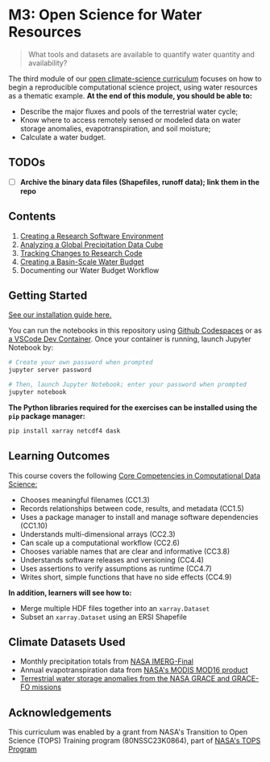 M3: Open Science for Water Resources
====================================

> What tools and datasets are available to quantify water quantity and availability?

The third module of our [open climate-science curriculum](https://openclimatescience.github.io/curriculum) focuses on how to begin a reproducible computational science project, using water resources as a thematic example. **At the end of this module, you should be able to:**

- Describe the major fluxes and pools of the terrestrial water cycle;
- Know where to access remotely sensed or modeled data on water storage anomalies, evapotranspiration, and soil moisture;
- Calculate a water budget.

TODOs
--------------

- [ ] **Archive the binary data files (Shapefiles, runoff data); link them in the repo**


Contents
--------------

1. [Creating a Research Software Environment](https://github.com/OpenClimateScience/M3-Open-Science-for-Water-Resources/blob/main/notebooks/01_Creating_a_Research_Software_Environment.ipynb)
2. [Analyzing a Global Precipitation Data Cube](https://github.com/OpenClimateScience/M3-Open-Science-for-Water-Resources/blob/main/notebooks/02_Analyzing_a_Global_Precipitation_Data_Cube.ipynb)
3. [Tracking Changes to Research Code](https://github.com/OpenClimateScience/M3-Open-Science-for-Water-Resources/blob/main/notebooks/03_Tracking_Changes_to_Research_Code.ipynb)
4. [Creating a Basin-Scale Water Budget](https://github.com/OpenClimateScience/M3-Open-Science-for-Water-Resources/blob/main/notebooks/04_Creating_a_Basin-Scale_Water_Budget.ipynb)
5. Documenting our Water Budget Workflow


Getting Started
---------------

[See our installation guide here.](https://github.com/OpenClimateScience/M1-Open-Climate-Data/blob/main/HOW_TO_INSTALL.md)

You can run the notebooks in this repository using [Github Codespaces](https://docs.github.com/en/codespaces/overview) or as [a VSCode Dev Container](https://code.visualstudio.com/docs/devcontainers/containers). Once your container is running, launch Jupyter Notebook by:

```sh
# Create your own password when prompted
jupyter server password

# Then, launch Jupyter Notebook; enter your password when prompted
jupyter notebook
```

**The Python libraries required for the exercises can be installed using the `pip` package manager:**

```sh
pip install xarray netcdf4 dask
```


Learning Outcomes
-----------------

This course covers the following [Core Competencies in Computational Data Science:](https://github.com/OpenClimateScience/Core-Competencies/blob/main/ScienceCore-Competencies.md)

- Chooses meaningful filenames (CC1.3)
- Records relationships between code, results, and metadata (CC1.5)
- Uses a package manager to install and manage software dependencies (CC1.10)
- Understands multi-dimensional arrays (CC2.3)
- Can scale up a computational workflow (CC2.6)
- Chooses variable names that are clear and informative (CC3.8)
- Understands software releases and versioning (CC4.4)
- Uses assertions to verify assumptions as runtime (CC4.7)
- Writes short, simple functions that have no side effects (CC4.9)

**In addition, learners will see how to:**

- Merge multiple HDF files together into an `xarray.Dataset`
- Subset an `xarray.Dataset` using an ERSI Shapefile


Climate Datasets Used
---------------------

- Monthly precipitation totals from [NASA IMERG-Final](https://dx.doi.org/10.5067/GPM/IMERG/3B-MONTH/07)
- Annual evapotranspiration data from [NASA's MODIS MOD16 product](https://lpdaac.usgs.gov/products/mod16a2v061/)
- [Terrestrial water storage anomalies from the NASA GRACE and GRACE-FO missions](https://podaac.jpl.nasa.gov/dataset/TELLUS_GRAC-GRFO_MASCON_CRI_GRID_RL06.1_V3)


Acknowledgements
----------------

This curriculum was enabled by a grant from NASA's Transition to Open Science (TOPS) Training program (80NSSC23K0864), part of [NASA's TOPS Program](https://nasa.github.io/Transform-to-Open-Science/)
